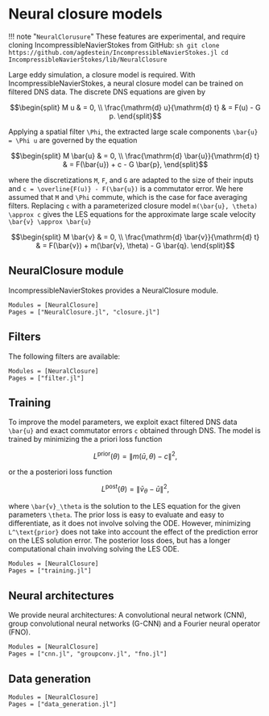 # Neural closure models

!!! note "`NeuralClorusure`"
    These features are experimental, and require cloning
    IncompressibleNavierStokes from GitHub:
    ```sh
    git clone https://github.com/agdestein/IncompressibleNavierStokes.jl
    cd IncompressibleNavierStokes/lib/NeuralClosure
    ```

Large eddy simulation, a closure model is required. With
IncompressibleNavierStokes, a neural closure model can be trained on filtered
DNS data. The discrete DNS equations are given by

```math
\begin{split}
M u & = 0, \\
\frac{\mathrm{d} u}{\mathrm{d} t} & = F(u) - G p.
\end{split}
```

Applying a spatial filter ``\Phi``, the extracted large scale components ``\bar{u} = \Phi u`` are governed by the equation

```math
\begin{split}
M \bar{u} & = 0, \\
\frac{\mathrm{d} \bar{u}}{\mathrm{d} t} & = F(\bar{u}) + c - G \bar{p},
\end{split}
```

where the discretizations ``M``, ``F``, and ``G`` are adapted to the size of
their inputs and ``c = \overline{F(u)} - F(\bar{u})`` is a commutator error. We
here assumed that ``M`` and ``\Phi`` commute, which is the case for face
averaging filters. Replacing ``c`` with a parameterized closure model
``m(\bar{u}, \theta) \approx c`` gives the LES equations for the approximate
large scale velocity ``\bar{v} \approx \bar{u}``

```math
\begin{split}
M \bar{v} & = 0, \\
\frac{\mathrm{d} \bar{v}}{\mathrm{d} t} & = F(\bar{v}) + m(\bar{v}, \theta) - G \bar{q}.
\end{split}
```

## NeuralClosure module

IncompressibleNavierStokes provides a NeuralClosure module.

```@autodocs
Modules = [NeuralClosure]
Pages = ["NeuralClosure.jl", "closure.jl"]
```

## Filters

The following filters are available:

```@autodocs
Modules = [NeuralClosure]
Pages = ["filter.jl"]
```

## Training

To improve the model parameters, we exploit exact filtered DNS data ``\bar{u}``
and exact commutator errors ``c`` obtained through DNS. The model is trained by
minimizing the a priori loss function

```math
L^\text{prior}(\theta) = \| m(\bar{u}, \theta) - c \|^2,
```

or the a posteriori loss function

```math
L^\text{post}(\theta) = \| \bar{v}_\theta - \bar{u} \|^2,
```

where ``\bar{v}_\theta`` is the solution to the LES equation for the given
parameters ``\theta``. The prior loss is easy to evaluate and easy to
differentiate, as it does not involve solving the ODE. However, minimizing
``L^\text{prior}`` does not take into account the effect of the prediction
error on the LES solution error. The posterior loss does, but has a longer
computational chain involving solving the LES ODE.

```@autodocs
Modules = [NeuralClosure]
Pages = ["training.jl"]
```

## Neural architectures

We provide neural architectures: A convolutional neural network (CNN), group
convolutional neural networks (G-CNN) and a Fourier neural operator (FNO).

```@autodocs
Modules = [NeuralClosure]
Pages = ["cnn.jl", "groupconv.jl", "fno.jl"]
```

## Data generation

```@autodocs
Modules = [NeuralClosure]
Pages = ["data_generation.jl"]
```
